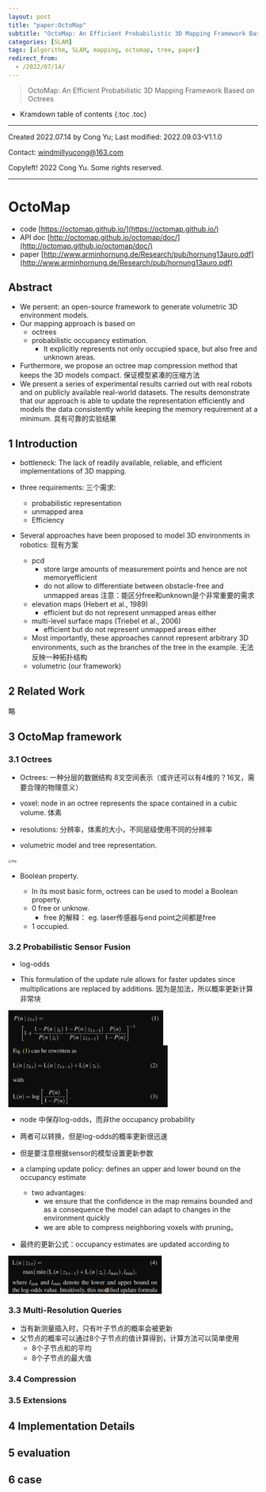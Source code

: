 ```yaml
---
layout: post
title: "paper:OctoMap"
subtitle: "OctoMap: An Efficient Probabilistic 3D Mapping Framework Based on Octrees"
categories: [SLAM]
tags: [algorithm, SLAM, mapping, octomap, tree, paper]
redirect_from:
  - /2022/07/14/
---
```


>  OctoMap: An Efficient Probabilistic 3D Mapping Framework Based on Octrees


* Kramdown table of contents
{:toc .toc}


---

Created 2022.07.14 by Cong Yu; Last modified: 2022.09.03-V1.1.0

Contact: [windmillyucong@163.com](mailto:windmillyucong@163.com)

Copyleft! 2022 Cong Yu. Some rights reserved.

---

# OctoMap

- code [https://octomap.github.io/](https://octomap.github.io/)
- API doc [http://octomap.github.io/octomap/doc/](http://octomap.github.io/octomap/doc/)
- paper [http://www.arminhornung.de/Research/pub/hornung13auro.pdf](http://www.arminhornung.de/Research/pub/hornung13auro.pdf)

## Abstract

- We persent: an open-source framework to generate volumetric 3D environment models.
- Our mapping approach is based on 
  - octrees
  - probabilistic occupancy estimation.
    - It explicitly represents not only occupied space, but also free and unknown areas. 
- Furthermore, we propose an octree map compression method that keeps the 3D models compact. 保证模型紧凑的压缩方法
-  We present a series of experimental results carried out with real robots and on publicly available real-world datasets. The results demonstrate that our approach is able to update the representation efficiently and models the data consistently while keeping the memory requirement at a minimum. 具有可靠的实验结果

## 1 Introduction

- bottleneck: The lack of readily available, reliable, and efficient implementations of 3D mapping.

- three requirements: 三个需求:
	- probabilistic representation
	- unmapped area
	- Efficiency

- Several approaches have been proposed to model 3D environments in robotics: 现有方案

  - pcd
    - store large amounts of measurement points and hence are not memoryefficient
    - do not allow to differentiate between obstacle-free and unmapped areas 注意：能区分free和unknown是个非常重要的需求
  - elevation maps (Hebert et al., 1989)
    -  efficient but do not represent unmapped areas either
  - multi-level surface maps (Triebel et al., 2006)
    -  efficient but do not represent unmapped areas either
  - Most importantly, these approaches cannot represent arbitrary 3D environments, such as the branches of the tree in the example. 无法反映一种拓扑结构
  - volumetric (our framework)

  

## 2 Related Work

略

## 3 OctoMap framework

### 3.1 Octrees

- Octrees: 一种分层的数据结构 8叉空间表示（或许还可以有4维的？16叉，需要合理的物理意义）

- voxel: node in an octree represents the space contained in a cubic volume. 体素

- resolutions: 分辨率，体素的大小，不同层级使用不同的分辨率

- volumetric model and tree representation.

<img src="https://raw.githubusercontent.com/YuYuCong/BlogImg/develop/post_octmap/fig1.png" alt="img" style="zoom:40%;" align='center' text ="test_img_github.png"/>

- Boolean property.

  - In its most basic form, octrees can be used to model a Boolean property.
  - 0 free or unknow.
    - free 的解释： eg. laser传感器与end point之间都是free
  - 1 occupied.

### 3.2 Probabilistic Sensor Fusion

- log-odds

- This formulation of the update rule allows for faster updates since multiplications are replaced by additions. 因为是加法，所以概率更新计算非常块

<img src="https://raw.githubusercontent.com/YuYuCong/BlogImg/develop/post_octmap/f1.png" alt="img" style="zoom:40%;" align='center' text ="test_img_github.png"/>

<img src="https://raw.githubusercontent.com/YuYuCong/BlogImg/develop/post_octmap/f2.png" alt="img" style="zoom:40%;" align='center' text ="test_img_github.png"/>

- node 中保存log-odds，而非the occupancy probability

- 两者可以转换，但是log-odds的概率更新很迅速

- 但是要注意根据sensor的模型设置更新参数

- a clamping update policy: defines an upper and lower bound on the occupancy estimate

  - two advantages:
    - we ensure that the confidence in the map remains bounded and as a consequence the model can adapt to changes in the environment quickly
    - we are able to compress neighboring voxels with pruning。

- 最终的更新公式：occupancy estimates are updated according to

<img src="https://raw.githubusercontent.com/YuYuCong/BlogImg/develop/post_octmap/f4.png" alt="img" style="zoom:40%;" align='center' text ="test_img_github.png"/>

### 3.3 Multi-Resolution Queries

- 当有新测量插入时，只有叶子节点的概率会被更新
- 父节点的概率可以通过8个子节点的值计算得到，计算方法可以简单使用
  - 8个子节点和的平均
  - 8个子节点的最大值

### 3.4 Compression

### 3.5 Extensions

## 4 Implementation Details



## 5 evaluation

## 6 case





